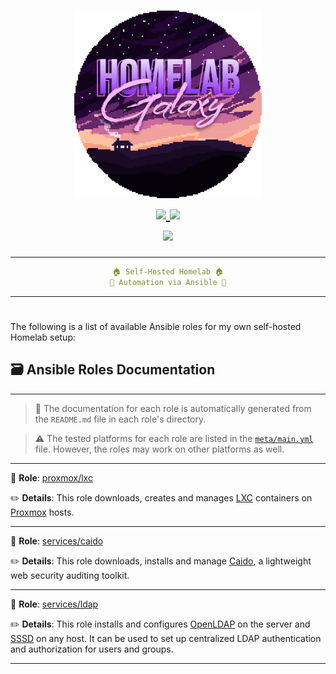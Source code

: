 <h1 align="center">
    <a href="#"><img src="https://github.com/kikewtf/galaxy/raw/main/.github/readme/logo.png" alt="Galaxy" width="300" /></a>
    <br />
    <a href="https://github.com/kikewtf/galaxy/homelab/issues">
        <img src="https://img.shields.io/github/issues/kikewtf/homelab?color=fab387&labelColor=303446&style=for-the-badge" />
    </a>
    <a href="https://github.com/kikewtf/homelab">
        <img src="https://img.shields.io/github/repo-size/kikewtf/homelab?color=ea999c&labelColor=303446&style=for-the-badge" />
    </a>
    <br/>
    <a href="https://www.ansible.com/">
        <img src="https://img.shields.io/badge/ansible%20version->=2.15.5-b4befe?labelColor=303446&style=for-the-badge&logo=ansible" />
    </a>
    <br />
</h1>

<div align="center">
<hr/>

```yaml
🏠 Self-Hosted Homelab 🏠
🌌 Automation via Ansible 🌌
```

<hr/>
<h1></h1>
</div>

The following is a list of available Ansible roles for my own self-hosted Homelab setup:

## 🗃️ Ansible Roles Documentation

---

> 📝 The documentation for each role is automatically generated from the `README.md` file in each role's directory.

> ⚠️ The tested platforms for each role are listed in the [`meta/main.yml`](./meta/main.yml) file. However, the roles may work on other platforms as well.

---

📁 **Role**: [proxmox/lxc](./roles/proxmox/lxc/)

✏️ **Details**: This role downloads, creates and manages [LXC](https://linuxcontainers.org/lxc/) containers on [Proxmox](https://www.proxmox.com/) hosts.

---

📁 **Role**: [services/caido](./roles/services/caido)

✏️ **Details**: This role downloads, installs and manage [Caido](https://caido.io/), a lightweight web security auditing toolkit.

---

📁 **Role**: [services/ldap](./roles/services/ldap/)

✏️ **Details**: This role installs and configures [OpenLDAP](https://www.openldap.org/) on the server and [SSSD](https://sssd.io/) on any host. It can be used to set up centralized LDAP authentication and authorization for users and groups.

---
